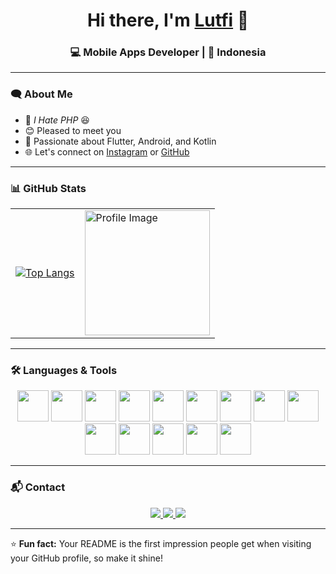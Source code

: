 <h1 align="center">Hi there, I'm <a href="https://www.instagram.com/lutfiseptian10" target="_blank">Lutfi</a> 👋</h1>
<h3 align="center">💻 Mobile Apps Developer | 📍 Indonesia</h3>

---

### 🗨️ About Me
- 💬 *I Hate PHP* 😆  
- 😊 Pleased to meet you  
- 📱 Passionate about Flutter, Android, and Kotlin  
- 🌐 Let's connect on [Instagram](https://www.instagram.com/lutfiseptian10/?hl=id) or [GitHub](https://github.com/lutfiseptian)

---

### 📊 GitHub Stats
<table align="center">
  <tr>
    <td>
      <a href="https://github.com/lutfiseptian">
        <img src="https://github-readme-stats.vercel.app/api/top-langs/?username=lutfiseptian&layout=compact&theme=tokyonight&langs_count=8" alt="Top Langs" />
      </a>
    </td>
    <td>
      <img width="200" height="200" src="https://assets.ggwp.id/2023/06/R-1-640x360.jpg" alt="Profile Image" />
    </td>
  </tr>
</table>

---

### 🛠️ Languages & Tools
<p align="center">
  <img src="https://cdn.jsdelivr.net/gh/devicons/devicon/icons/dart/dart-original.svg" width="50" height="50" />
  <img src="https://cdn.jsdelivr.net/gh/devicons/devicon/icons/flutter/flutter-original.svg" width="50" height="50" />
  <img src="https://cdn.jsdelivr.net/gh/devicons/devicon/icons/kotlin/kotlin-original.svg" width="50" height="50" />
  <img src="https://cdn.jsdelivr.net/gh/devicons/devicon/icons/java/java-original-wordmark.svg" width="50" height="50" />
  <img src="https://cdn.jsdelivr.net/gh/devicons/devicon/icons/androidstudio/androidstudio-original.svg" width="50" height="50" />
  <img src="https://cdn.jsdelivr.net/gh/devicons/devicon/icons/android/android-original.svg" width="50" height="50" />
  <img src="https://cdn.jsdelivr.net/gh/devicons/devicon/icons/apple/apple-original.svg" width="50" height="50" />
  <img src="https://cdn.jsdelivr.net/gh/devicons/devicon/icons/mysql/mysql-original.svg" width="50" height="50" />
  <img src="https://cdn.jsdelivr.net/gh/devicons/devicon/icons/gradle/gradle-plain.svg" width="50" height="50" />
  <img src="https://cdn.jsdelivr.net/gh/devicons/devicon/icons/github/github-original-wordmark.svg" width="50" height="50" />
  <img src="https://cdn.jsdelivr.net/gh/devicons/devicon/icons/git/git-original.svg" width="50" height="50" />
  <img src="https://cdn.jsdelivr.net/gh/devicons/devicon/icons/windows8/windows8-original.svg" width="50" height="50" />
  <img src="https://cdn.jsdelivr.net/gh/devicons/devicon/icons/slack/slack-original.svg" width="50" height="50" />
  <img src="https://cdn.jsdelivr.net/gh/devicons/devicon/icons/jira/jira-original.svg" width="50" height="50" />
</p>

---

### 📬 Contact
<p align="center">
  <a href="https://www.instagram.com/lutfiseptian10" target="_blank">
    <img src="https://img.shields.io/badge/Instagram-E4405F?logo=instagram&logoColor=white&style=for-the-badge" />
  </a>
  <a href="mailto:lutfi@example.com">
    <img src="https://img.shields.io/badge/Email-D14836?logo=gmail&logoColor=white&style=for-the-badge" />
  </a>
  <a href="https://github.com/lutfiseptian" target="_blank">
    <img src="https://img.shields.io/badge/GitHub-100000?logo=github&logoColor=white&style=for-the-badge" />
  </a>
</p>

---

⭐ **Fun fact:** Your README is the first impression people get when visiting your GitHub profile, so make it shine!
